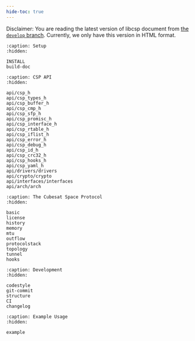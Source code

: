 ```yaml
---
hide-toc: true
---
```


Disclaimer: You are reading the latest version of libcsp document from
[the `develop` branch](https://github.com/libcsp/libcsp).  Currently,
we only have this version in HTML format.


```{toctree}
:caption: Setup
:hidden:

INSTALL
build-doc
```

```{toctree}
:caption: CSP API
:hidden:

api/csp_h
api/csp_types_h
api/csp_buffer_h
api/csp_cmp_h
api/csp_sfp_h
api/csp_promisc_h
api/csp_interface_h
api/csp_rtable_h
api/csp_iflist_h
api/csp_error_h
api/csp_debug_h
api/csp_id_h
api/csp_crc32_h
api/csp_hooks_h
api/csp_yaml_h
api/drivers/drivers
api/crypto/crypto
api/interfaces/interfaces
api/arch/arch
```

```{toctree}
:caption: The Cubesat Space Protocol
:hidden:

basic
license
history
memory
mtu
outflow
protocolstack
topology
tunnel
hooks
```

```{toctree}
:caption: Development
:hidden:

codestyle
git-commit
structure
CI
changelog
```

```{toctree}
:caption: Example Usage
:hidden:

example
```
